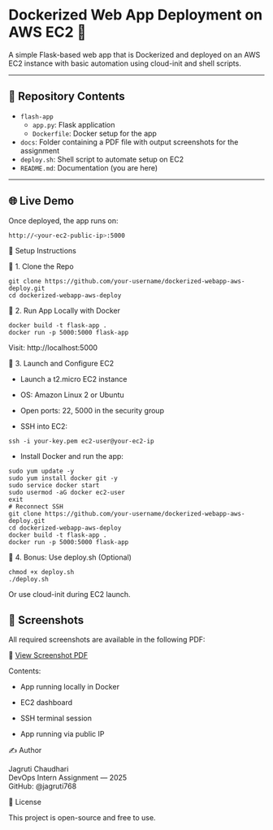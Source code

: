 # Dockerized Web App Deployment on AWS EC2 🚀

A simple Flask-based web app that is Dockerized and deployed on an AWS EC2 instance with basic automation using cloud-init and shell scripts.

---

## 📁 Repository Contents

- `flash-app`
   - `app.py`: Flask application
   - `Dockerfile`: Docker setup for the app
- `docs`: Folder containing a PDF file with output screenshots for the assignment
- `deploy.sh`: Shell script to automate setup on EC2
- `README.md`: Documentation (you are here)

---

## 🌐 Live Demo

Once deployed, the app runs on:

```bash
http://<your-ec2-public-ip>:5000
```

🚧 Setup Instructions

🔹 1. Clone the Repo
```
git clone https://github.com/your-username/dockerized-webapp-aws-deploy.git
cd dockerized-webapp-aws-deploy
```

🔹 2. Run App Locally with Docker
```
docker build -t flask-app .
docker run -p 5000:5000 flask-app
```


Visit: http://localhost:5000

🔹 3. Launch and Configure EC2

- Launch a t2.micro EC2 instance

- OS: Amazon Linux 2 or Ubuntu

- Open ports: 22, 5000 in the security group

- SSH into EC2:
```
ssh -i your-key.pem ec2-user@your-ec2-ip
```

- Install Docker and run the app:
```
sudo yum update -y
sudo yum install docker git -y
sudo service docker start
sudo usermod -aG docker ec2-user
exit
# Reconnect SSH
git clone https://github.com/your-username/dockerized-webapp-aws-deploy.git
cd dockerized-webapp-aws-deploy
docker build -t flask-app .
docker run -p 5000:5000 flask-app
```
🔹 4. Bonus: Use deploy.sh (Optional)
```
chmod +x deploy.sh
./deploy.sh
```

Or use cloud-init during EC2 launch.


## 📸 Screenshots

All required screenshots are available in the following PDF:

📄 [View Screenshot PDF](docs/IP_LabJournal.pdf)


Contents:

- App running locally in Docker

- EC2 dashboard

- SSH terminal session

- App running via public IP


✍️ Author

Jagruti Chaudhari  
DevOps Intern Assignment — 2025  
GitHub: @jagruti768  

📜 License

This project is open-source and free to use.
